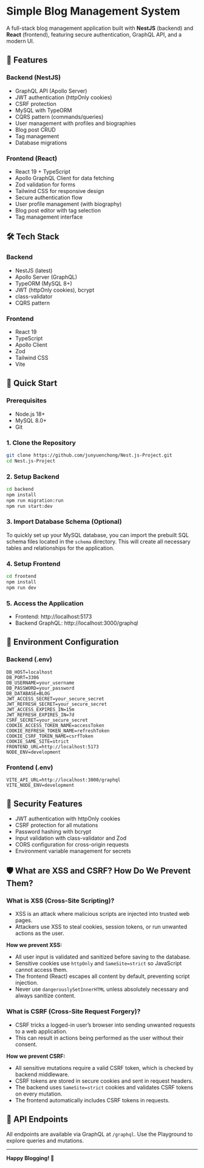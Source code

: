 # Simple Blog Management System

A full-stack blog management application built with **NestJS** (backend) and **React** (frontend), featuring secure authentication, GraphQL API, and a modern UI.

## 🚀 Features

### Backend (NestJS)
- GraphQL API (Apollo Server)
- JWT authentication (httpOnly cookies)
- CSRF protection
- MySQL with TypeORM
- CQRS pattern (commands/queries)
- User management with profiles and biographies
- Blog post CRUD
- Tag management
- Database migrations

### Frontend (React)
- React 19 + TypeScript
- Apollo GraphQL Client for data fetching
- Zod validation for forms
- Tailwind CSS for responsive design
- Secure authentication flow
- User profile management (with biography)
- Blog post editor with tag selection
- Tag management interface

## 🛠️ Tech Stack

### Backend
- NestJS (latest)
- Apollo Server (GraphQL)
- TypeORM (MySQL 8+)
- JWT (httpOnly cookies), bcrypt
- class-validator
- CQRS pattern

### Frontend
- React 19
- TypeScript
- Apollo Client
- Zod
- Tailwind CSS
- Vite

## 🚀 Quick Start

### Prerequisites
- Node.js 18+
- MySQL 8.0+
- Git

### 1. Clone the Repository
```bash
git clone https://github.com/junyuenchong/Nest.js-Project.git
cd Nest.js-Project
```

### 2. Setup Backend
```bash
cd backend
npm install
npm run migration:run
npm run start:dev
```
### 3. Import Database Schema (Optional)

To quickly set up your MySQL database, you can import the prebuilt SQL schema files located in the `schema` directory. This will create all necessary tables and relationships for the application.

### 4. Setup Frontend
```bash
cd frontend
npm install
npm run dev
```


### 5. Access the Application
- Frontend: http://localhost:5173
- Backend GraphQL: http://localhost:3000/graphql

## 🔧 Environment Configuration

### Backend (.env)
```env
DB_HOST=localhost
DB_PORT=3306
DB_USERNAME=your_username
DB_PASSWORD=your_password
DB_DATABASE=BLOG
JWT_ACCESS_SECRET=your_secure_secret
JWT_REFRESH_SECRET=your_secure_secret
JWT_ACCESS_EXPIRES_IN=15m
JWT_REFRESH_EXPIRES_IN=7d
CSRF_SECRET=your_secure_secret
COOKIE_ACCESS_TOKEN_NAME=accessToken
COOKIE_REFRESH_TOKEN_NAME=refreshToken
COOKIE_CSRF_TOKEN_NAME=csrfToken
COOKIE_SAME_SITE=strict
FRONTEND_URL=http://localhost:5173
NODE_ENV=development
```

### Frontend (.env)
```env
VITE_API_URL=http://localhost:3000/graphql
VITE_NODE_ENV=development
```

## 🔐 Security Features
- JWT authentication with httpOnly cookies
- CSRF protection for all mutations
- Password hashing with bcrypt
- Input validation with class-validator and Zod
- CORS configuration for cross-origin requests
- Environment variable management for secrets

## 🛡️ What are XSS and CSRF? How Do We Prevent Them?

### What is XSS (Cross-Site Scripting)?
- XSS is an attack where malicious scripts are injected into trusted web pages.
- Attackers use XSS to steal cookies, session tokens, or run unwanted actions as the user.

**How we prevent XSS:**
- All user input is validated and sanitized before saving to the database.
- Sensitive cookies use `httpOnly` and `SameSite=strict` so JavaScript cannot access them.
- The frontend (React) escapes all content by default, preventing script injection.
- Never use `dangerouslySetInnerHTML` unless absolutely necessary and always sanitize content.

### What is CSRF (Cross-Site Request Forgery)?
- CSRF tricks a logged-in user’s browser into sending unwanted requests to a web application.
- This can result in actions being performed as the user without their consent.

**How we prevent CSRF:**
- All sensitive mutations require a valid CSRF token, which is checked by backend middleware.
- CSRF tokens are stored in secure cookies and sent in request headers.
- The backend uses `SameSite=strict` cookies and validates CSRF tokens on every mutation.
- The frontend automatically includes CSRF tokens in requests.

    
## 🎯 API Endpoints

All endpoints are available via GraphQL at `/graphql`.
Use the Playground to explore queries and mutations.

---

**Happy Blogging! 🚀** 
